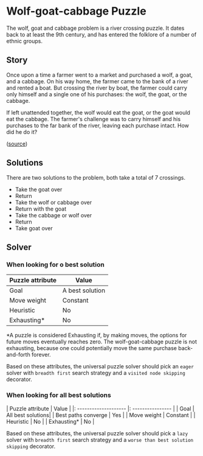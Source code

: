 # Wolf-goat-cabbage Puzzle

The wolf, goat and cabbage problem is a river crossing puzzle. It dates back to 
at least the 9th century, and has entered the folklore of a number of ethnic 
groups.

## Story

Once upon a time a farmer went to a market and purchased a wolf, a goat, and a 
cabbage. 
On his way home, the farmer came to the bank of a river and rented a boat. 
But crossing the river by boat, the farmer could carry only himself and a 
single one of his purchases: the wolf, the goat, or the cabbage.

If left unattended together, the wolf would eat the goat, or the goat would eat 
the cabbage.
The farmer's challenge was to carry himself and his purchases to the far bank 
of the river, leaving each purchase intact. How did he do it? 

([source](https://en.wikipedia.org/wiki/Wolf,_goat_and_cabbage_problem))

## Solutions

There are two solutions to the problem, both take a total of 7 crossings.

- Take the goat over
- Return
- Take the wolf or cabbage over
- Return with the goat
- Take the cabbage or wolf over
- Return
- Take goat over

## Solver

### When looking for o best solution

| Puzzle attribute  | Value             |
|-------------------|-------------------|
| Goal              | A best solution   |
| Move weight       | Constant          |
| Heuristic         | No                |
| Exhausting*       | No                |

*A puzzle is considered Exhausting if, by making moves, the options for future 
moves eventually reaches zero. The wolf-goat-cabbage puzzle is not exhausting, 
because one could potentially move the same purchase back-and-forth forever.

Based on these attributes, the universal puzzle solver should pick an `eager` 
solver with `breadth first` search strategy and a `visited node skipping` 
decorator.

### When looking for all best solutions

| Puzzle attribute      | Value             |
|: -------------------- |: ---------------- |
| Goal                  | All best solutions|
| Best paths converge   | Yes               |
| Move weight           | Constant          |
| Heuristic             | No                |
| Exhausting*           | No                |

Based on these attributes, the universal puzzle solver should pick a `lazy` 
solver with `breadth first` search strategy and a `worse than best solution 
skipping` decorator.
